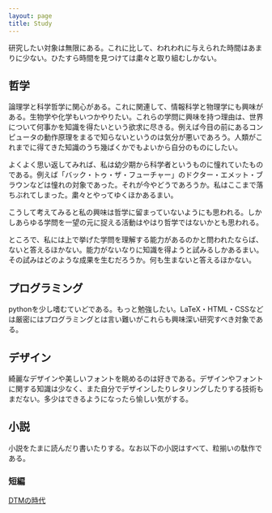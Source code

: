 ```yaml
---
layout: page
title: Study
---
```



研究したい対象は無限にある。これに比して、われわれに与えられた時間はあまりに少ない。ひたすら時間を見つけては粛々と取り組むしかない。


## 哲学
論理学と科学哲学に関心がある。これに関連して、情報科学と物理学にも興味がある。生物学や化学もいつかやりたい。これらの学問に興味を持つ理由は、世界について何事かを知識を得たいという欲求に尽きる。例えば今目の前にあるコンピュータの動作原理をまるで知らないというのは気分が悪いであろう。人類がこれまでに得てきた知識のうち幾ばくかでもよいから自分のものにしたい。

よくよく思い返してみれば、私は幼少期から科学者というものに憧れていたものである。例えば「バック・トゥ・ザ・フューチャー」のドクター・エメット・ブラウンなどは憧れの対象であった。それが今やどうであろうか。私はここまで落ちぶれてしまった。粛々とやってゆくほかあるまい。

こうして考えてみると私の興味は哲学に留まっていないようにも思われる。しかしあらゆる学問を一望の元に捉える活動はやはり哲学ではないかとも思われる。

ところで、私には上で挙げた学問を理解する能力があるのかと問われたならば、ないと答えるほかない。能力がないなりに知識を得ようと試みるしかあるまい。その試みはどのような成果を生むだろうか。何も生まないと答えるほかない。


## プログラミング
pythonを少し嗜むていどである。もっと勉強したい。LaTeX・HTML・CSSなどは厳密にはプログラミングとは言い難いがこれらも興味深い研究すべき対象である。


## デザイン
綺麗なデザインや美しいフォントを眺めるのは好きである。デザインやフォントに関する知識は少なく、また自分でデザインしたりレタリングしたりする技術もまだない。多少はできるようになったら愉しい気がする。


## 小説
小説をたまに読んだり書いたりする。なお以下の小説はすべて、粒揃いの駄作である。

### 短編
[DTMの時代](dtm-no-zidai)
